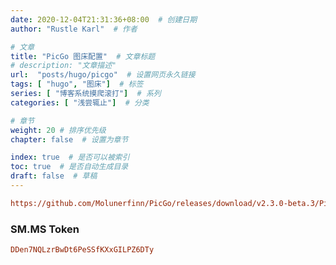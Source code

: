 ```yaml
---
date: 2020-12-04T21:31:36+08:00  # 创建日期
author: "Rustle Karl"  # 作者

# 文章
title: "PicGo 图床配置"  # 文章标题
# description: "文章描述"
url:  "posts/hugo/picgo"  # 设置网页永久链接
tags: [ "hugo", "图床"]  # 标签
series: [ "博客系统摸爬滚打"]  # 系列
categories: [ "浅尝辄止"]  # 分类

# 章节
weight: 20 # 排序优先级
chapter: false  # 设置为章节

index: true  # 是否可以被索引
toc: true  # 是否自动生成目录
draft: false  # 草稿
---
```


```ini
https://github.com/Molunerfinn/PicGo/releases/download/v2.3.0-beta.3/PicGo-Setup-2.3.0-beta.3.exe
```

### SM.MS Token

```ini
DDen7NQLzrBwDt6PeSSfKXxGILPZ6DTy
```

